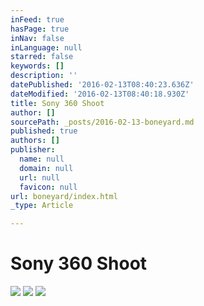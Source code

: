 ```yaml
---
inFeed: true
hasPage: true
inNav: false
inLanguage: null
starred: false
keywords: []
description: ''
datePublished: '2016-02-13T08:40:23.636Z'
dateModified: '2016-02-13T08:40:18.930Z'
title: Sony 360 Shoot
author: []
sourcePath: _posts/2016-02-13-boneyard.md
published: true
authors: []
publisher:
  name: null
  domain: null
  url: null
  favicon: null
url: boneyard/index.html
_type: Article

---
```

# Sony 360 Shoot
![](https://the-grid-user-content.s3-us-west-2.amazonaws.com/44dfacce-d013-44b9-bb7d-11b949fea6ed.jpg)
![](https://the-grid-user-content.s3-us-west-2.amazonaws.com/918992d9-9e9d-4df7-8367-bf435a72792c.jpg)
![](https://the-grid-user-content.s3-us-west-2.amazonaws.com/9daa7d5a-f60e-413c-b4cd-516d5465becc.jpg)
